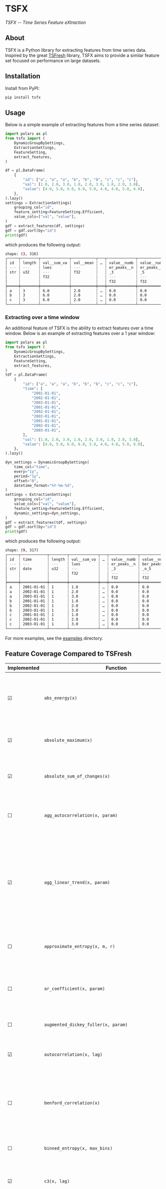 # TSFX

_TSFX -- Time Series Feature eXtraction_

## About

TSFX is a Python library for extracting features from time series data.
Inspired by the great [TSFresh](https://tsfresh.com/) library, TSFX aims to
provide a similar feature set focused on performance on large datasets.

## Installation

Install from PyPI:
```bash
pip install tsfx
```

## Usage
Below is a simple example of extracting features from a time series dataset:
```python
import polars as pl
from tsfx import (
    DynamicGroupBySettings,
    ExtractionSettings,
    FeatureSetting,
    extract_features,
)

df = pl.DataFrame(
    {
        "id": ["a", "a", "a", "b", "b", "b", "c", "c", "c"],
        "val": [1.0, 2.0, 3.0, 1.0, 2.0, 3.0, 1.0, 2.0, 3.0],
        "value": [4.0, 5.0, 6.0, 6.0, 5.0, 4.0, 4.0, 5.0, 6.0],
    },
).lazy()
settings = ExtractionSettings(
    grouping_col="id",
    feature_setting=FeatureSetting.Efficient,
    value_cols=["val", "value"],
)
gdf = extract_features(df, settings)
gdf = gdf.sort(by="id")
print(gdf)
```
which produces the following output:
```bash
shape: (3, 316)
┌─────┬────────┬─────────────┬───────────┬───┬─────────────┬─────────────┬────────────┬────────────┐
│ id  ┆ length ┆ val__sum_va ┆ val__mean ┆ … ┆ value__numb ┆ value__numb ┆ value__num ┆ value__num │
│ --- ┆ ---    ┆ lues        ┆ ---       ┆   ┆ er_peaks__n ┆ er_peaks__n ┆ ber_peaks_ ┆ ber_peaks_ │
│ str ┆ u32    ┆ ---         ┆ f32       ┆   ┆ _3          ┆ _5          ┆ _n_10      ┆ _n_50      │
│     ┆        ┆ f32         ┆           ┆   ┆ ---         ┆ ---         ┆ ---        ┆ ---        │
│     ┆        ┆             ┆           ┆   ┆ f32         ┆ f32         ┆ f32        ┆ f32        │
╞═════╪════════╪═════════════╪═══════════╪═══╪═════════════╪═════════════╪════════════╪════════════╡
│ a   ┆ 3      ┆ 6.0         ┆ 2.0       ┆ … ┆ 0.0         ┆ 0.0         ┆ 0.0        ┆ 0.0        │
│ b   ┆ 3      ┆ 6.0         ┆ 2.0       ┆ … ┆ 0.0         ┆ 0.0         ┆ 0.0        ┆ 0.0        │
│ c   ┆ 3      ┆ 6.0         ┆ 2.0       ┆ … ┆ 0.0         ┆ 0.0         ┆ 0.0        ┆ 0.0        │
└─────┴────────┴─────────────┴───────────┴───┴─────────────┴─────────────┴────────────┴────────────┘
```
### Extracting over a time window
An additional feature of TSFX is the ability to extract features over a time window.
Below is an example of extracting features over a 1 year window:
```python
import polars as pl
from tsfx import (
    DynamicGroupBySettings,
    ExtractionSettings,
    FeatureSetting,
    extract_features,
)
tdf = pl.DataFrame(
    {
        "id": ["a", "a", "a", "b", "b", "b", "c", "c", "c"],
        "time": [
            "2001-01-01",
            "2002-01-01",
            "2003-01-01",
            "2001-01-01",
            "2002-01-01",
            "2003-01-01",
            "2001-01-01",
            "2002-01-01",
            "2003-01-01",
        ],
        "val": [1.0, 2.0, 3.0, 1.0, 2.0, 3.0, 1.0, 2.0, 3.0],
        "value": [4.0, 5.0, 6.0, 6.0, 5.0, 4.0, 4.0, 5.0, 6.0],
    },
).lazy()

dyn_settings = DynamicGroupBySettings(
    time_col="time",
    every="1y",
    period="1y",
    offset="0",
    datetime_format="%Y-%m-%d",
)
settings = ExtractionSettings(
    grouping_col="id",
    value_cols=["val", "value"],
    feature_setting=FeatureSetting.Efficient,
    dynamic_settings=dyn_settings,
)
gdf = extract_features(tdf, settings)
gdf = gdf.sort(by="id")
print(gdf)
```
which produces the following output:
```bash
shape: (9, 317)
┌─────┬────────────┬────────┬─────────────┬───┬─────────────┬────────────┬────────────┬────────────┐
│ id  ┆ time       ┆ length ┆ val__sum_va ┆ … ┆ value__numb ┆ value__num ┆ value__num ┆ value__num │
│ --- ┆ ---        ┆ ---    ┆ lues        ┆   ┆ er_peaks__n ┆ ber_peaks_ ┆ ber_peaks_ ┆ ber_peaks_ │
│ str ┆ date       ┆ u32    ┆ ---         ┆   ┆ _3          ┆ _n_5       ┆ _n_10      ┆ _n_50      │
│     ┆            ┆        ┆ f32         ┆   ┆ ---         ┆ ---        ┆ ---        ┆ ---        │
│     ┆            ┆        ┆             ┆   ┆ f32         ┆ f32        ┆ f32        ┆ f32        │
╞═════╪════════════╪════════╪═════════════╪═══╪═════════════╪════════════╪════════════╪════════════╡
│ a   ┆ 2001-01-01 ┆ 1      ┆ 1.0         ┆ … ┆ 0.0         ┆ 0.0        ┆ 0.0        ┆ 0.0        │
│ a   ┆ 2002-01-01 ┆ 1      ┆ 2.0         ┆ … ┆ 0.0         ┆ 0.0        ┆ 0.0        ┆ 0.0        │
│ a   ┆ 2003-01-01 ┆ 1      ┆ 3.0         ┆ … ┆ 0.0         ┆ 0.0        ┆ 0.0        ┆ 0.0        │
│ b   ┆ 2001-01-01 ┆ 1      ┆ 1.0         ┆ … ┆ 0.0         ┆ 0.0        ┆ 0.0        ┆ 0.0        │
│ b   ┆ 2002-01-01 ┆ 1      ┆ 2.0         ┆ … ┆ 0.0         ┆ 0.0        ┆ 0.0        ┆ 0.0        │
│ b   ┆ 2003-01-01 ┆ 1      ┆ 3.0         ┆ … ┆ 0.0         ┆ 0.0        ┆ 0.0        ┆ 0.0        │
│ c   ┆ 2001-01-01 ┆ 1      ┆ 1.0         ┆ … ┆ 0.0         ┆ 0.0        ┆ 0.0        ┆ 0.0        │
│ c   ┆ 2002-01-01 ┆ 1      ┆ 2.0         ┆ … ┆ 0.0         ┆ 0.0        ┆ 0.0        ┆ 0.0        │
│ c   ┆ 2003-01-01 ┆ 1      ┆ 3.0         ┆ … ┆ 0.0         ┆ 0.0        ┆ 0.0        ┆ 0.0        │
└─────┴────────────┴────────┴─────────────┴───┴─────────────┴────────────┴────────────┴────────────┘
```
For more examples, see the [examples](examples) directory.
## Feature Coverage Compared to TSFresh

| Implemented | Function                                                    | Description                                                                                                                                                                                                                                                                                                          |
| ----------- | ----------------------------------------------------------- | -------------------------------------------------------------------------------------------------------------------------------------------------------------------------------------------------------------------------------------------------------------------------------------------------------------------- |
| &#9745;     | `abs_energy(x)`                                             | Returns the absolute energy of the time series which is the sum over the squared values                                                                                                                                                                                                                              |
| &#9745;     | `absolute_maximum(x)`                                       | Calculates the highest absolute value of the time series x                                                                                                                                                                                                                                                           |
| &#9745;     | `absolute_sum_of_changes(x)`                                | Returns the sum over the absolute value of consecutive changes in the series x                                                                                                                                                                                                                                       |
| &#9744;     | `agg_autocorrelation(x, param)`                             | Descriptive statistics on the autocorrelation of the time series                                                                                                                                                                                                                                                     |
| &#9745;     | `agg_linear_trend(x, param)`                                | Calculates a linear least-squares regression for values of the time series that were aggregated over chunks versus the sequence from 0 up to the number of chunks minus one                                                                                                                                          |
| &#9744;     | `approximate_entropy(x, m, r)`                              | Implements a vectorized Approximate entropy algorithm                                                                                                                                                                                                                                                                |
| &#9744;     | `ar_coefficient(x, param)`                                  | This feature calculator fits the unconditional maximum likelihood of an autoregressive AR(k) process                                                                                                                                                                                                                |
| &#9744;     | `augmented_dickey_fuller(x, param)`                         | Does the time series have a unit root?                                                                                                                                                                                                                                                                               |
| &#9745;     | `autocorrelation(x, lag)`                                   | Calculates the autocorrelation of the specified lag, according to the formula [1]                                                                                                                                                                                                                                    |
| &#9744;     | `benford_correlation(x)`                                    | Useful for anomaly detection applications [1][2]. Returns the correlation from first digit distribution when                                                                                                                                                                                                         |
| &#9744;     | `binned_entropy(x, max_bins)`                               | First bins the values of x into max_bins equidistant bins                                                                                                                                                                                                                                                            |
| &#9745;     | `c3(x, lag)`                                                | Uses c3 statistics to measure non linearity in the time series                                                                                                                                                                                                                                                       |
| &#9744;     | `change_quantiles(x, ql, qh, isabs, f_agg)`                 | First fixes a corridor given by the quantiles ql and qh of the distribution of x                                                                                                                                                                                                                                     |
| &#9745;     | `cid_ce(x, normalize)`                                      | This function calculator is an estimate for a time series complexity [1] (A more complex time series has more peaks, valleys etc.).                                                                                                                                                                                 |
| &#9745;     | `count_above(x, t)`                                         | Returns the percentage of values in x that are higher than t                                                                                                                                                                                                                                                         |
| &#9745;     | `count_above_mean(x)`                                       | Returns the number of values in x that are higher than the mean of x                                                                                                                                                                                                                                                 |
| &#9745;     | `count_below(x, t)`                                         | Returns the percentage of values in x that are lower than t                                                                                                                                                                                                                                                          |
| &#9745;     | `count_below_mean(x)`                                       | Returns the number of values in x that are lower than the mean of x                                                                                                                                                                                                                                                  |
| &#9744;     | `cwt_coefficients(x, param)`                                | Calculates a Continuous wavelet transform for the Ricker wavelet, also known as the "Mexican hat wavelet" which is defined by                                                                                                                                                                                        |
| &#9744;     | `energy_ratio_by_chunks(x, param)`                          | Calculates the sum of squares of chunk i out of N chunks expressed as a ratio with the sum of squares over the whole series.                                                                                                                                                                                         |
| &#9744;     | `fft_aggregated(x, param)`                                  | Returns the spectral centroid (mean), variance, skew, and kurtosis of the absolute fourier transform spectrum                                                                                                                                                                                                       |
| &#9744;     | `fft_coefficient(x, param)`                                 | Calculates the fourier coefficients of the one-dimensional discrete Fourier Transform for real input by fast fourier transformation algorithm                                                                                                                                                                        |
| &#9745;     | `first_location_of_maximum(x)`                              | Returns the first location of the maximum value of x                                                                                                                                                                                                                                                                 |
| &#9745;     | `first_location_of_minimum(x)`                              | Returns the first location of the minimal value of x                                                                                                                                                                                                                                                                 |
| &#9744;     | `fourier_entropy(x, bins)`                                  | Calculate the binned entropy of the power spectral density of the time series (using the welch method)                                                                                                                                                                                                              |
| &#9744;     | `friedrich_coefficients(x, param)`                          | Coefficients of polynomial h(x), which has been fitted to the deterministic dynamics of Langevin model                                                                                                                                                                                                              |
| &#9745;     | `has_duplicate(x)`                                          | Checks if any value in x occurs more than once                                                                                                                                                                                                                                                                       |
| &#9745;     | `has_duplicate_max(x)`                                      | Checks if the maximum value of x is observed more than once                                                                                                                                                                                                                                                          |
| &#9745;     | `has_duplicate_min(x)`                                      | Checks if the minimal value of x is observed more than once                                                                                                                                                                                                                                                          |
| &#9745;     | `index_mass_quantile(x, param)`                             | Calculates the relative index i of time series x where q% of the mass of x lies left of i.                                                                                                                                                                                                                           |
| &#9745;     | `kurtosis(x)`                                               | Returns the kurtosis of x (calculated with the adjusted Fisher-Pearson standardized moment coefficient G2).                                                                                                                                                                                                         |
| &#9745;     | `large_standard_deviation(x, r)`                            | Does time series have large standard deviation?                                                                                                                                                                                                                                                                      |
| &#9745;     | `last_location_of_maximum(x)`                               | Returns the relative last location of the maximum value of x.                                                                                                                                                                                                                                                        |
| &#9745;     | `last_location_of_minimum(x)`                               | Returns the last location of the minimal value of x.                                                                                                                                                                                                                                                                 |
| &#9744;     | `lempel_ziv_complexity(x, bins)`                            | Calculate a complexity estimate based on the Lempel-Ziv compression algorithm.                                                                                                                                                                                                                                       |
| &#9745;     | `length(x)`                                                 | Returns the length of x                                                                                                                                                                                                                                                                                              |
| &#9745;     | `linear_trend(x, param)`                                    | Calculate a linear least-squares regression for the values of the time series versus the sequence from 0 to length of the time series minus one.                                                                                                                                                                     |
| &#9744;     | `linear_trend_timewise(x, param)`                           | Calculate a linear least-squares regression for the values of the time series versus the sequence from 0 to length of the time series minus one.                                                                                                                                                                     |
| &#9745;     | `longest_strike_above_mean(x)`                              | Returns the length of the longest consecutive subsequence in x that is bigger than the mean of x                                                                                                                                                                                                                     |
| &#9745;     | `longest_strike_below_mean(x)`                              | Returns the length of the longest consecutive subsequence in x that is smaller than the mean of x                                                                                                                                                                                                                    |
| &#9744;     | `matrix_profile(x, param)`                                  | Calculates the 1-D Matrix Profile[1] and returns Tukey's Five Number Set plus the mean of that Matrix Profile.                                                                                                                                                                                                       |
| &#9744;     | `max_langevin_fixed_point(x, r, m)`                         | Largest fixed point of dynamics `:math:argmax_x {h(x)=0}` estimated from polynomial h(x), which has been fitted to the deterministic dynamics of Langevin model                                                                                                                                                     |
| &#9745;     | `maximum(x)`                                                | Calculates the highest value of the time series x.                                                                                                                                                                                                                                                                   |
| &#9745;     | `mean(x)`                                                   | Returns the mean of x                                                                                                                                                                                                                                                                                                |
| &#9745;     | `mean_abs_change(x)`                                        | Average over first differences.                                                                                                                                                                                                                                                                                      |
| &#9745;     | `mean_change(x)`                                            | Average over time series differences.                                                                                                                                                                                                                                                                                |
| &#9745;     | `mean_n_absolute_max(x, number_of_maxima)`                  | Calculates the arithmetic mean of the n absolute maximum values of the time series.                                                                                                                                                                                                                                  |
| &#9744;     | `mean_second_derivative_central(x)`                         | Returns the mean value of a central approximation of the second derivative                                                                                                                                                                                                                                           |
| &#9745;     | `median(x)`                                                 | Returns the median of x                                                                                                                                                                                                                                                                                              |
| &#9745;     | `minimum(x)`                                                | Calculates the lowest value of the time series x.                                                                                                                                                                                                                                                                    |
| &#9745;     | `number_crossing_m(x, m)`                                   | Calculates the number of crossings of x on m.                                                                                                                                                                                                                                                                        |
| &#9744;     | `number_cwt_peaks(x, n)`                                    | Number of different peaks in x.                                                                                                                                                                                                                                                                                      |
| &#9744;     | `number_peaks(x, n)`                                        | Calculates the number of peaks of at least support n in the time series x.                                                                                                                                                                                                                                           |
| &#9744;     | `partial_autocorrelation(x, param)`                         | Calculates the value of the partial autocorrelation function at the given lag.                                                                                                                                                                                                                                       |
| &#9745;     | `percentage_of_reoccurring_datapoints_to_all_datapoints(x)` | Returns the percentage of non-unique data points.                                                                                                                                                                                                                                                                    |
| &#9745;     | `percentage_of_reoccurring_values_to_all_values(x)`         | Returns the percentage of values that are present in the time series more than once.                                                                                                                                                                                                                                 |
| &#9744;     | `permutation_entropy(x, tau, dimension)`                    | Calculate the permutation entropy.                                                                                                                                                                                                                                                                                   |
| &#9745;     | `quantile(x, q)`                                            | Calculates the q quantile of x.                                                                                                                                                                                                                                                                                      |
| &#9744;     | `query_similarity_count(x, param)`                          | This feature calculator accepts an input query subsequence parameter, compares the query (under z-normalized Euclidean distance)to all subsequences within the time series, and returns a count of the number of times the query was found in the time series (within some predefined maximum distance threshold). |
| &#9745;     | `range_count(x, min, max)`                                  | Count observed values within the interval [min, max].                                                                                                                                                                                                                                                               |
| &#9745;     | `ratio_beyond_r_sigma(x, r)`                                | Ratio of values that are more than r * std(x) (so r times sigma) away from the mean of x.                                                                                                                                                                                                                           |
| &#9745;     | `ratio_value_number_to_time_series_length(x)`               | Returns a factor which is 1 if all values in the time series occur only once, and below one if this is not the case.                                                                                                                                                                                                 |
| &#9745;     | `root_mean_square(x)`                                       | Returns the root mean square (rms) of the time series.                                                                                                                                                                                                                                                              |
| &#9745;     | `sample_entropy(x)`                                         | Calculate and return sample entropy of x.                                                                                                                                                                                                                                                                            |
| &#9745;     | `skewness(x)`                                               | Returns the sample skewness of x (calculated with the adjusted Fisher-Pearson standardized moment coefficient G1).                                                                                                                                                                                                  |
| &#9744;     | `spkt_welch_density(x, param)`                              | This feature calculator estimates the cross power spectral density of the time series x at different frequencies.                                                                                                                                                                                                    |
| &#9745;     | `standard_deviation(x)`                                     | Returns the standard deviation of x                                                                                                                                                                                                                                                                                  |
| &#9745;     | `sum_of_reoccurring_data_points(x)`                         | Returns the sum of all data points, that are present in the time series more than once.                                                                                                                                                                                                                              |
| &#9745;     | `sum_of_reoccurring_values(x)`                              | Returns the sum of all values, that are present in the time series more than once.                                                                                                                                                                                                                                   |
| &#9745;     | `sum_values(x)`                                             | Calculates the sum over the time series values                                                                                                                                                                                                                                                                       |
| &#9745;     | `symmetry_looking(x, param)`                                | Boolean variable denoting if the distribution of x looks symmetric.                                                                                                                                                                                                                                                  |
| &#9745;     | `time_reversal_asymmetry_statistic(x, lag)`                 | Returns the time reversal asymmetry statistic.                                                                                                                                                                                                                                                                       |
| &#9744;     | `value_count(x, value)`                                     | Count occurrences of value in time series x.                                                                                                                                                                                                                                                                         |
| &#9745;     | `variance(x)`                                               | Returns the variance of x                                                                                                                                                                                                                                                                                            |
| &#9745;     | `variance_larger_than_standard_deviation(x)`                | Is variance higher than the standard deviation?                                                                                                                                                                                                                                                                      |
| &#9745;     | `variation_coefficient(x)`                                  | Returns the variation coefficient (standard error / mean, give relative value of variation around mean) of x.                                                                                                                                                                                                       |
